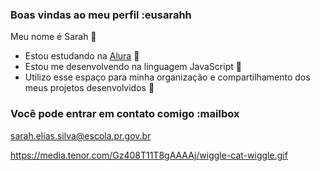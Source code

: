 ### Boas vindas ao meu perfil :eusarahh

Meu nome é Sarah 👋

- Estou estudando na [Alura](https://www.alura.com.br) 👀
- Estou me desenvolvendo na linguagem JavaScript 🌱
- Utilizo esse espaço para minha organização e compartilhamento dos meus projetos desenvolvidos 💞️

### Você pode entrar em contato comigo :mailbox

sarah.elias.silva@escola.pr.gov.br

https://media.tenor.com/Gz408T11T8gAAAAj/wiggle-cat-wiggle.gif
